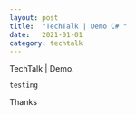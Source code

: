 ```yaml
---
layout: post
title:  "TechTalk | Demo C# "
date:   2021-01-01
category: techtalk
---
```


<p class="intro"><span class="dropcap">T</span>echTalk | Demo.
</p>

 ``` testing ```

 Thanks